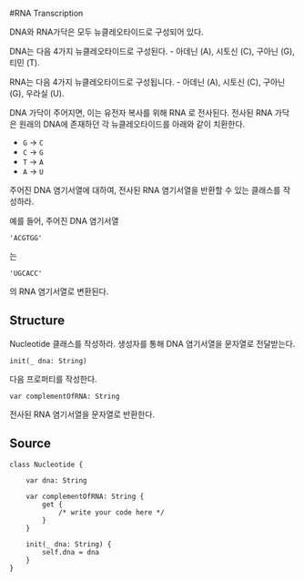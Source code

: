 #RNA Transcription

DNA와 RNA가닥은 모두 뉴클레오타이드로 구성되어 있다.

DNA는 다음 4가지 뉴클레오타이드로 구성된다. 
    - 아데닌 (A), 시토신 (C), 구아닌 (G), 티민 (T).

RNA는 다음 4가지 뉴클레오타이드로 구성됩니다. 
    - 아데닌 (A), 시토신 (C), 구아닌 (G), 우라실 (U).

DNA 가닥이 주어지면, 이는 유전자 복사를 위해 RNA 로 전사된다.
전사된 RNA 가닥은 원래의 DNA에 존재하던 각 뉴클레오타이드를 아래와 같이 치환한다.

* `G` -> `C`
* `C` -> `G`
* `T` -> `A`
* `A` -> `U`

주어진 DNA 염기서열에 대하여, 전사된 RNA 염기서열을 반환할 수 있는 클래스를 작성하라.

예를 들어, 주어진 DNA 염기서열

    'ACGTGG'

는

    'UGCACC'

의 RNA 염기서열로 변환된다.

## Structure

Nucleotide 클래스를 작성하라. 생성자를 통해 DNA 염기서열을 문자열로 전달받는다.

    init(_ dna: String)

다음 프로퍼티를 작성한다.

    var complementOfRNA: String

전사된 RNA 염기서열을 문자열로 반환한다.

## Source

    class Nucleotide {

        var dna: String

        var complementOfRNA: String {
            get {
                /* write your code here */
            }
        }

        init(_ dna: String) {
            self.dna = dna
        }
    }
